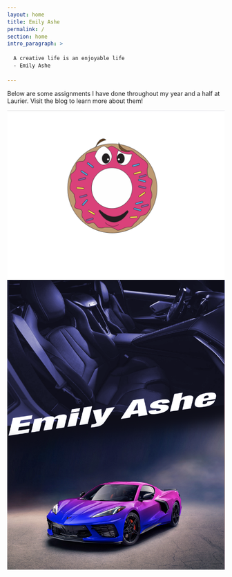 ```yaml
---
layout: home
title: Emily Ashe
permalink: /
section: home
intro_paragraph: >
  
  A creative life is an enjoyable life
  - Emily Ashe
  
---
```

Below are some assignments I have done throughout my year and a half at Laurier. Visit the blog to learn more about them!

![Netlify CMS Screenshot](/assets/img/uploads/donut.jpeg)
![Netlify CMS Screenshot](/assets/img/uploads/car.jpeg)
